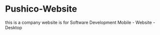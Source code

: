 # Pushico-Website
 this is a company website is for Software Development Mobile - Website - Desktop
